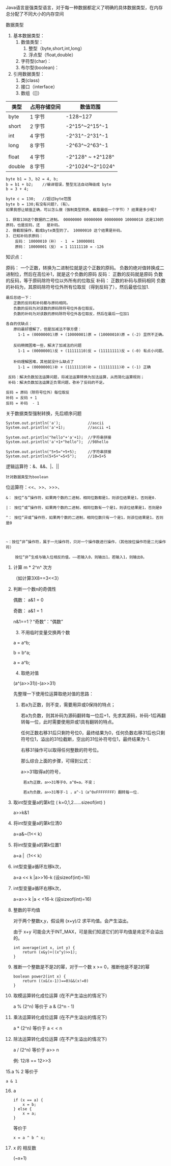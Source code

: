 Java语言是强类型语言，对于每一种数据都定义了明确的具体数据类型，在内存总分配了不同大小的内存空间

数据类型

1. 基本数据类型：
   1. 数值类型：
      1. 整型（byte,short,int,long）
      2. 浮点型（float,double）
   2. 字符型(char)：
   3. 布尔型(boolean)：
2. 引用数据类型：
   1. 类(class)
   2. 接口（interface）
   3. 数组（[]）

| 类型   | 占用存储空间 | 数值范围          |
| ------ | ------------ | ----------------- |
| byte   | 1 字节       | -128~127          |
| short  | 2 字节       | -2^15^~2^15^-1    |
| int    | 4 字节       | -2^31^-2^31^-1    |
| long   | 8 字节       | -2^63^~2^63^-1    |
|        |              |                   |
| float  | 4 字节       | -2^128^ ~ +2^128^ |
| double | 8 字节       | -2^1024^~2^1024^  |



```
byte b1 = 3, b2 = 4, b;
b = b1 + b2;	//编译错误，整型无法自动降级成 byte
b = 3 + 4;
```



```
byte c = 130;	//超过byte范围
byte b = 130;有没有问题?，（有）。
如果我想让赋值正确，可以怎么做（强制类型转换，截取最低一个字节）? 结果是多少呢?

1. 获取130这个数据的二进制。 00000000 00000000 00000000 10000010 这是130的原码，也是反码，还	是补码。
2. 做截取操作，截成byte类型的了。 10000010 这个结果是补码。 
3. 已知补码求原码： 
	反码： 10000010（补） - 1  = 10000001
	原码： 10000001（反） = 1 11111110 = -126
```



知识点：

 原码：
 	一个正数，转换为二进制位就是这个正数的原码。
 	负数的绝对值转换成二进制位，然后在高位补1，就是这个负数的原码
 反码： 
	正数的反码就是原码
	负数的反码，等于原码除符号位以外所有的位取反
 补码：
 	正数的补码与原码相同
 	负数的补码为，其原码除符号位外所有位取反（得到反码了），然后最低位加1.

```
最后总结一下：
　　正数的反码和补码都与原码相同。
　　负数的反码为对该数的原码除符号位外各位取反。
　　负数的补码为对该数的原码除符号位外各位取反，然后在最后一位加1　　

各自的优缺点：
　　原码最好理解了，但是加减法不够方便：
　　	1-1 = (00000001)原 + (10000001)原 = (10000010)原 = (-2) 显然不正确。
　　	
　　反码稍微困难一些，解决了加减法的问题
　　	1-1 = (00000001)反 + (11111110)反 = (11111111)反 = (-0) 有点小问题。
　　	
　　补码理解困难，其他就没什么缺点了
　　	1-1 = (00000001)补 + (11111110)补 = (11111111)补 = (-1) 正确

 反码：解决负数加法运算问题，将减法运算转换为加法运算，从而简化运算规则；
 补码：解决负数加法运算正负零问题，弥补了反码的不足。

反码 = 原码（除符号位外）每位取反
补码 = 反码 + 1
反码 = 补码  - 1
```



关于数据类型强制转换，先后顺序问题

```
System.out.println('a'); 			//ascii
System.out.println('a'+1);			//ascii +1

System.out.println("hello"+'a'+1);	//字符串拼接 
System.out.println('a'+1+"hello");	//98hello

System.out.println("5+5="+5+5);		//字符串拼接
System.out.println(5+5+"=5+5"); 	//10=5+5
```



逻辑运算符：&、&&、|、||

	针对数据类型为boolean

位运算符：<<、>>、>>>、

	&： 按位“与”操作符，如果两个数的二进制，相同位数都是1，则该位结果是1，否则是0.

	|： 按位“或”操作符，如果两个数的二进制，相同位数有一个是1，则该位结果是1，否则是0

	^： 按位“异或”操作符，如果两个数的二进制，相同位数只有一个是1，则该位结果是1，否则是0



	~：按位“非”操作符，属于一元操作符，只对一个操作数进行操作，（其他按位操作符是二元操作符）

		按位“非”生成与输入位相反的值，——若输入0，则输出1，若输入1，则输出0。

1. 计算 m * 2^n^ 次方

	（如计算3X8==3<<3）  

 2. 判断一个数n的奇偶性  

    偶数： a&1 = 0   

    奇数： a&1 = 1 

    n&1==1？“奇数”：“偶数” 

	3. 不用临时变量交换两个数

    a = a^b;  

    b = b^a;  

    a = a^b; 

	4. 取绝对值

    (a^(a>>31))-(a>>31)  

    先整理一下使用位运算取绝对值的思路：

    1. 若a为正数，则不变，需要用异或0保持的特点；

       若a为负数，则其补码为源码翻转每一位后+1，先求其源码，补码-1后再翻转每一位，此时需要使用异或1具有翻转的特点。

       任何正数右移31后只剩符号位0，最终结果为0，任何负数右移31后也只剩符号位1，溢出的31位截断，空出的31位补符号位1，最终结果为-1.

       右移31操作可以取得任何整数的符号位。

       那么综合上面的步骤，可得到公式：

       	a>>31取得a的符号，

       		若a为正数，a>>31等于0，a^0=a，不变；

       		若a为负数，a>>31等于-1 ，a^-1（a^0xFFFFFFFF）翻转每一位. 

5. 取int型变量a的第k位 ( k=0,1,2……sizeof(int) )

   a>>k&1 

6. 将int型变量a的第k位清0

   a=a&~(1<< k）  

7. 将int型变量a的第k位置1

   a=a |（1<< k） 

8. int型变量a循环左移k次，

   a=a << k |a>>16-k 	(设sizeof(int)=16)  

9. int型变量a循环右移k次，

   a=a>> k |a < <16-k	 (设sizeof(int)=16) 

10. 整数的平均值 

    对于两个整数x,y，假设用 (x+y)/2 求平均值。会产生溢出。

    由于 x+y 可能会大于INT_MAX，可是我们知道它们的平均值是肯定不会溢出的。

    ```
    int average(int x, int y) {
    	return (x&y)+((x^y)>>1);  
    } 
    ```

11. 推断一个整数是不是2的幂，对于一个数 x >= 0，推断他是不是2的幂  

    ```
    boolean power2(int x) {  
    	return ((x&(x-1))==0)&&(x!=0)  
    }  
    ```

12. 取模运算转化成位运算 (在不产生溢出的情况下)  

    a % (2^n) 等价于 a & (2^n - 1)  

13. 乘法运算转化成位运算 (在不产生溢出的情况下)  

    a * (2^n) 等价于 a < < n  

14. 除法运算转化成位运算 (在不产生溢出的情况下)  

    a / (2^n) 等价于 a>> n  

    例: 12/8 == 12>>3  

15.a % 2 等价于 

	a & 1  

16. a

    ```
    if (x == a) {  
    	x = b;  
    } else {  
    	x = a;  
    }  
    ```

    等价于 

    ```
    x = a ^ b ^ x;
    ```

17. x 的 相反数 

    (~x+1)